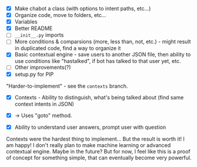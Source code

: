 - [x] Make chabot a class (with options to intent paths, etc...)
- [x] Organize code, move to folders, etc...
- [x] Variables
- [x] Better README
- [ ] `__init__.py` imports
- [ ] More conditions & comparsions (more, less than, not, etc.) - might result in duplicated code, find a way to organize it
- [x] Basic contextual engine - save users to another JSON file, then ability to use conditions like "hastalked", if bot has talked to that user yet, etc.
- [ ] Other improvements(?)
- [x] setup.py for PIP

"Harder-to-implement" - see the `contexts` branch.
- [x] Contexts - Ability to distinguish, what's being talked about (find same context intents in JSON)
- [x] -> Uses "goto" method.
- [x] Ability to understand user answers, prompt user with question


Contexts were the hardest thing to implement... But the result is worth it! I am happy!
I don't really plan to make machine learning or advanced contextual engine. Maybe in the future? But for now,
I feel like this is a proof of concept for something simple, that can eventually become very powerful.
